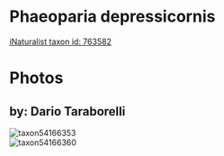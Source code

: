 
Phaeoparia depressicornis
=========================
  
[iNaturalist taxon id: 763582](https://www.inaturalist.org/taxa/763582)
# Photos

## by: Dario Taraborelli
  
![taxon54166353](https://inaturalist-open-data.s3.amazonaws.com/photos/58503311/medium.jpg)  
![taxon54166360](https://inaturalist-open-data.s3.amazonaws.com/photos/58503324/medium.jpg)